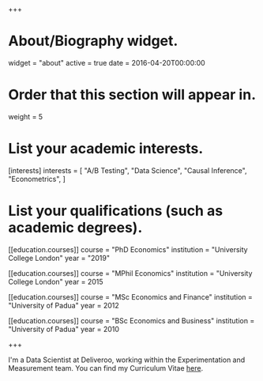 +++
# About/Biography widget.
widget = "about"
active = true
date = 2016-04-20T00:00:00

# Order that this section will appear in.
weight = 5

# List your academic interests.
[interests]
  interests = [
    "A/B Testing",
    "Data Science",
    "Causal Inference",
    "Econometrics",
  ]

# List your qualifications (such as academic degrees).
[[education.courses]]
  course = "PhD Economics"
  institution = "University College London"
  year = "2019"

[[education.courses]]
  course = "MPhil Economics"
  institution = "University College London"
  year = 2015

[[education.courses]]
  course = "MSc Economics and Finance"
  institution = "University of Padua"
  year = 2012
  
[[education.courses]]
  course = "BSc Economics and Business"
  institution = "University of Padua"
  year = 2010
 
+++

I'm a Data Scientist at Deliveroo, working within the Experimentation and Measurement team. You can find my Curriculum Vitae [here](files/CV_Mason_221206.pdf).
